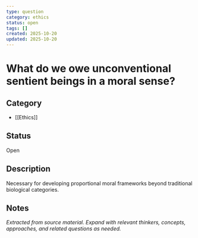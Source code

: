 ```yaml
---
type: question
category: ethics
status: open
tags: []
created: 2025-10-20
updated: 2025-10-20
---
```


# What do we owe unconventional sentient beings in a moral sense?

## Category

- [[Ethics]]

## Status

Open

## Description

Necessary for developing proportional moral frameworks beyond traditional biological categories.

## Notes

*Extracted from source material. Expand with relevant thinkers, concepts, approaches, and related questions as needed.*
